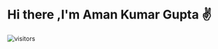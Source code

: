 # Hi there ,I'm Aman Kumar Gupta ✌
![visitors](https://visitor-badge.glitch.me/badge?page_id=page.id)

